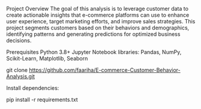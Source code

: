 Project Overview
The goal of this analysis is to leverage customer data to create actionable insights that e-commerce platforms can use to enhance user experience, target marketing efforts, and improve sales strategies. This project segments customers based on their behaviors and demographics, identifying patterns and generating predictions for optimized business decisions.

Prerequisites
Python 3.8+
Jupyter Notebook
libraries: Pandas, NumPy, Scikit-Learn, Matplotlib, Seaborn

git clone https://github.com/faariha/E-commerce-Customer-Behavior-Analysis.git


Install dependencies:

pip install -r requirements.txt

